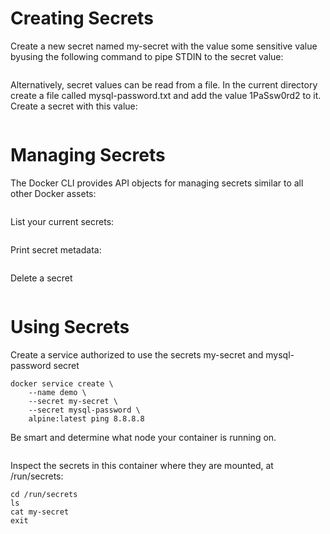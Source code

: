 # Creating Secrets

Create a new secret named my-secret with the value some sensitive value byusing the following command to pipe STDIN to the secret value:

```echo 'my sensitive value' | docker secret create my-secret -
```

Alternatively, secret values can be read from a file.
In the current directory create a file called mysql-password.txt and add the value 1PaSsw0rd2 to it.
Create a secret with this value:

```docker secret create mysql-password ./mysql-password.txt
```

# Managing Secrets

The Docker CLI provides API objects for managing secrets similar to all other Docker assets:
```echo 'my sensitive value' | docker secret create foo-secret -
```

List your current secrets:
```docker secret ls
```

Print secret metadata:
```docker secret inspect foo-secret
```

Delete a secret
```docker secret rm foo-secret
```

# Using Secrets

Create a service authorized to use the secrets my-secret and mysql-password secret

```
docker service create \
    --name demo \
    --secret my-secret \
    --secret mysql-password \
    alpine:latest ping 8.8.8.8
```

Be smart and determine what node your container is running on.

```docker container exec -it <container ID> sh
```

Inspect the secrets in this container where they are mounted, at /run/secrets:    

```
cd /run/secrets
ls
cat my-secret
exit
```
